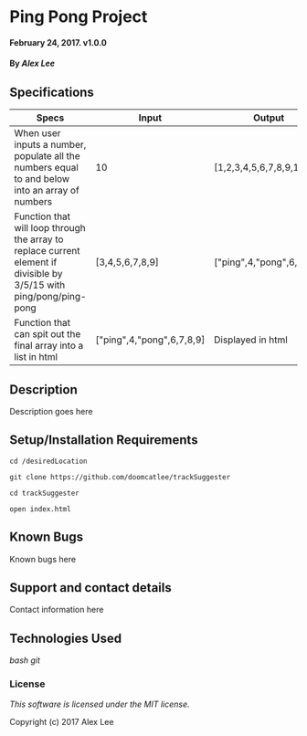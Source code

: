 
# Ping Pong Project

#### February 24, 2017. v1.0.0
#### By _Alex Lee_

## Specifications
Specs | Input | Output
--- | --- | ---
 When user inputs a number, populate all the numbers equal to and below into an array of numbers | 10 | [1,2,3,4,5,6,7,8,9,10]
Function that will loop through the array to replace current element if divisible by 3/5/15 with ping/pong/ping-pong | [3,4,5,6,7,8,9] | ["ping",4,"pong",6,7,8,9]
Function that can spit out the final array into a list in html | ["ping",4,"pong",6,7,8,9]| Displayed in html|

## Description

Description goes here

## Setup/Installation Requirements
```
cd /desiredLocation
```
```
git clone https://github.com/doomcatlee/trackSuggester
```
```
cd trackSuggester
```
```
open index.html
```

## Known Bugs

Known bugs here

## Support and contact details

Contact information here

## Technologies Used

_bash_
_git_

### License

*This software is licensed under the MIT license.*

Copyright (c) 2017 Alex Lee
